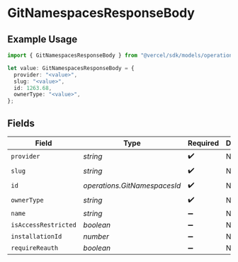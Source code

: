 # GitNamespacesResponseBody

## Example Usage

```typescript
import { GitNamespacesResponseBody } from "@vercel/sdk/models/operations/gitnamespaces.js";

let value: GitNamespacesResponseBody = {
  provider: "<value>",
  slug: "<value>",
  id: 1263.68,
  ownerType: "<value>",
};
```

## Fields

| Field                        | Type                         | Required                     | Description                  |
| ---------------------------- | ---------------------------- | ---------------------------- | ---------------------------- |
| `provider`                   | *string*                     | :heavy_check_mark:           | N/A                          |
| `slug`                       | *string*                     | :heavy_check_mark:           | N/A                          |
| `id`                         | *operations.GitNamespacesId* | :heavy_check_mark:           | N/A                          |
| `ownerType`                  | *string*                     | :heavy_check_mark:           | N/A                          |
| `name`                       | *string*                     | :heavy_minus_sign:           | N/A                          |
| `isAccessRestricted`         | *boolean*                    | :heavy_minus_sign:           | N/A                          |
| `installationId`             | *number*                     | :heavy_minus_sign:           | N/A                          |
| `requireReauth`              | *boolean*                    | :heavy_minus_sign:           | N/A                          |